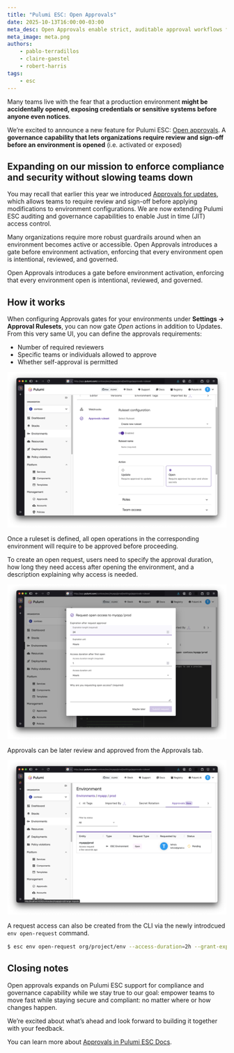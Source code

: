 ```yaml
---
title: "Pulumi ESC: Open Approvals"
date: 2025-10-13T16:00:00-03:00
meta_desc: Open Approvals enable strict, auditable approval workflows for environment activation, ensuring governance and safer infrastructure operations.
meta_image: meta.png
authors:
    - pablo-terradillos
    - claire-gaestel
    - robert-harris
tags:
    - esc
---
```


Many teams live with the fear that a production environment **might be accidentally opened, exposing credentials or sensitive systems before anyone even notices**.

We’re excited to announce a new feature for Pulumi ESC: [Open approvals](/docs/esc/administration/approvals). A **governance capability that lets organizations require review and sign-off before an environment is opened** (i.e. activated or exposed)

<!--more-->

## Expanding on our mission to enforce compliance and security without slowing teams down

You may recall that earlier this year we introduced [Approvals for updates](../approvals-in-pulumi-esc), which allows teams to require review and sign-off before applying modifications to environment configurations. We are now extending Pulumi ESC auditing and governance capabilities to enable Just in time (JIT) access control.

Many organizations require more robust guardrails around when an environment becomes active or accessible. Open Approvals introduces a gate before environment activation, enforcing that every environment open is intentional, reviewed, and governed.

Open Approvals introduces a gate before environment activation, enforcing that every environment open is intentional, reviewed, and governed.

## How it works

When configuring Approvals gates for your environments under **Settings → Approval Rulesets**, you can now gate _Open_ actions in addition to Updates.
From this very same UI, you can define the approvals requirements:

- Number of required reviewers
- Specific teams or individuals allowed to approve
- Whether self-approval is permitted

![Settings page for Approvals in ESC](./open-approvals-1.png)

Once a ruleset is defined, all open operations in the corresponding environment will require to be approved before proceeding.

To create an open request, users need to specify the approval duration, how long they need access after opening the environment, and a description explaining why access is needed.

![Request open access to environment modal](./open-approvals-2.png)

Approvals can be later review and approved from the Approvals tab.

![Pending approvals page](./open-approvals-3.png)

A request access can also be created from the CLI via the newly introdcued `env open-request` command.

```bash
$ esc env open-request org/project/env --access-duration=2h --grant-expiration=1h
```

## Closing notes

Open approvals expands on Pulumi ESC support for compliance and governance capability while we stay true to our goal:  empower teams to move fast while staying secure and compliant: no matter where or how changes happen.

We’re excited about what’s ahead and look forward to building it together with your feedback.

You can learn more about [Approvals in Pulumi ESC Docs](../../docs/esc/administration/Approvals).
